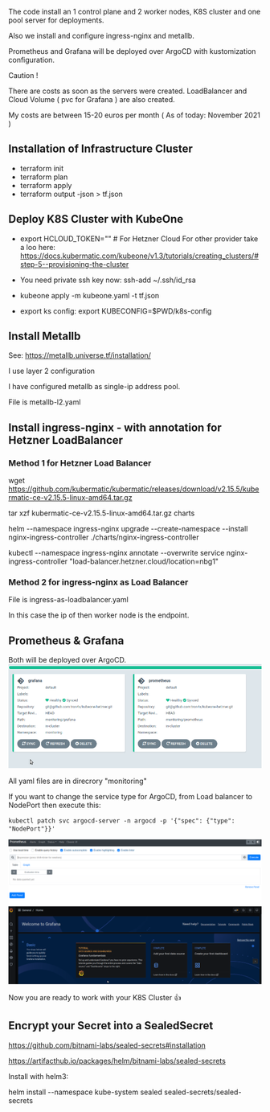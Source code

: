 The code install an 1 control plane and 2 worker nodes, K8S cluster and one pool server for deployments.

Also we install and configure ingress-nginx and metallb.

Prometheus and Grafana will be deployed over ArgoCD with kustomization configuration.

Caution ! 

There are costs as soon as the servers were created.
LoadBalancer and Cloud Volume ( pvc for Grafana ) are also created.

My costs are between 15-20 euros per month ( As of today: November 2021 )

## Installation of Infrastructure Cluster


- terraform init
- terraform plan
- terraform apply
- terraform output -json > tf.json

## Deploy K8S Cluster with KubeOne

- export HCLOUD_TOKEN="<toke here>"  # For Hetzner Cloud
  For other provider take a loo here: 
  https://docs.kubermatic.com/kubeone/v1.3/tutorials/creating_clusters/#step-5--provisioning-the-cluster

- You need private ssh key now:
  ssh-add ~/.ssh/id_rsa

- kubeone apply -m kubeone.yaml -t tf.json
  
- export ks config: 
  export KUBECONFIG=$PWD/k8s-config

## Install Metallb

See: https://metallb.universe.tf/installation/

I use layer 2 configuration

I have configured metallb as single-ip address pool.

File is metallb-l2.yaml
## Install ingress-nginx - with annotation for Hetzner LoadBalancer

### Method 1 for Hetzner Load Balancer

wget https://github.com/kubermatic/kubermatic/releases/download/v2.15.5/kubermatic-ce-v2.15.5-linux-amd64.tar.gz

tar xzf kubermatic-ce-v2.15.5-linux-amd64.tar.gz charts

helm --namespace ingress-nginx upgrade --create-namespace --install nginx-ingress-controller  ./charts/nginx-ingress-controller

kubectl --namespace ingress-nginx annotate --overwrite  service nginx-ingress-controller  "load-balancer.hetzner.cloud/location=nbg1" 
### Method 2 for ingress-nginx as Load Balancer

File is ingress-as-loadbalancer.yaml

In this case the ip of then worker node is the endpoint.
## Prometheus & Grafana

Both will be deployed over ArgoCD.
![alt text](https://github.com/tron4x/kubeone-hetzner/blob/main/jpg/Screenshot%202021-12-10%2023:57:23.png?raw=true)

All yaml files are in direcrory "monitoring"

If you want to change the service type for ArgoCD, from Load balancer to NodePort then execute this:
```
kubectl patch svc argocd-server -n argocd -p '{"spec": {"type": "NodePort"}}'
```
![alt text](https://github.com/tron4x/kubeone-hetzner/blob/main/jpg/Screenshot%202021-12-11%2000:02:34.png?raw=true)
![alt text](https://github.com/tron4x/kubeone-hetzner/blob/main/jpg/Screenshot%202021-12-11%2000:06:10.png?raw=true)
  
Now you are ready to work with your K8S Cluster :+1:
  
## Encrypt your Secret into a SealedSecret
  
   https://github.com/bitnami-labs/sealed-secrets#installation
  
   https://artifacthub.io/packages/helm/bitnami-labs/sealed-secrets
  
  Install with helm3:
  
  helm install --namespace kube-system sealed sealed-secrets/sealed-secrets 
